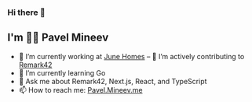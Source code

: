 ### Hi there 👋
## I'm 👨‍💻 Pavel Mineev

- 🔭 I’m currently working at [June Homes](https://junehomes.com)
– 🔬 I’m actively contributing to [Remark42](https://remark42.com)
- 🌱 I’m currently learning Go
- 💬 Ask me about Remark42, Next.js, React, and TypeScript
- 📫 How to reach me: [Pavel.Mineev.me](https://pavel.mineev.me) 
